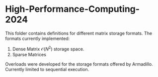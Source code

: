 # High-Performance-Computing-2024

This folder contains definitions for different matrix storage formats. The formats currently implemented: 

1. Dense Matrix $\mathcal{O}(N^2)$ storage space. 
2. Sparse Matrices 

Overloads were developed for the storage formats offered by Armadillo. Currently limited to sequential execution.